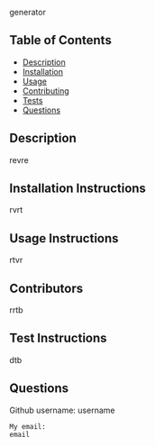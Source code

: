 generator

  
  ## Table of Contents
  * [Description](#description)
  * [Installation](#installation-instructions)
  * [Usage](#usage-instructions)
  * [Contributing](#contributors)
  * [Tests](#test-instructions)
  * [Questions](#questions)
  
  
  ## Description
  revre
  
  ## Installation Instructions
  rvrt
  
  ## Usage Instructions
  rtvr
  
  ## Contributors
  rrtb
  
  ## Test Instructions
  dtb
  
  ## Questions
  Github username: username
  
    My email:
    email

  
  
  